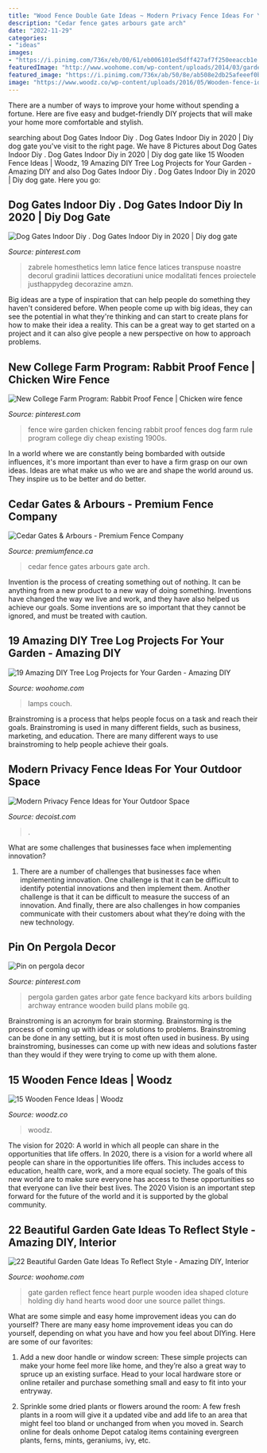 ```yaml
---
title: "Wood Fence Double Gate Ideas ~ Modern Privacy Fence Ideas For Your Outdoor Space"
description: "Cedar fence gates arbours gate arch"
date: "2022-11-29"
categories:
- "ideas"
images:
- "https://i.pinimg.com/736x/eb/00/61/eb006101ed5dff427af7f250eeaccb1e.jpg"
featuredImage: "http://www.woohome.com/wp-content/uploads/2014/03/garden-gate-20.jpg"
featured_image: "https://i.pinimg.com/736x/ab/50/8e/ab508e2db25afeeef0bc3896236af548.jpg"
image: "https://www.woodz.co/wp-content/uploads/2016/05/Wooden-fence-ideas-Woodz-11.jpg"
---
```



There are a number of ways to improve your home without spending a fortune. Here are five easy and budget-friendly DIY projects that will make your home more comfortable and stylish.

	

		
searching about Dog Gates Indoor Diy . Dog Gates Indoor Diy in 2020 | Diy dog gate you've visit to the right page. We have 8 Pictures about Dog Gates Indoor Diy . Dog Gates Indoor Diy in 2020 | Diy dog gate like 15 Wooden Fence Ideas | Woodz, 19 Amazing DIY Tree Log Projects for Your Garden - Amazing DIY and also Dog Gates Indoor Diy . Dog Gates Indoor Diy in 2020 | Diy dog gate. Here you go:
		
    
## Dog Gates Indoor Diy . Dog Gates Indoor Diy In 2020 | Diy Dog Gate

<img loading=lazy src="https://i.pinimg.com/736x/ab/50/8e/ab508e2db25afeeef0bc3896236af548.jpg" onerror="this.onerror=null;this.src='https://tse1.mm.bing.net/th?id=OIP.sJCxZwFZJJ80YyQf3MDAAwHaK1&amp;pid=15.1';" alt="Dog Gates Indoor Diy . Dog Gates Indoor Diy in 2020 | Diy dog gate">

_Source: pinterest.com_

>zabrele homesthetics lemn latice fence latices transpuse noastre decorul gradinii lattices decoratiuni unice modalitati fences proiectele justhappydeg decorazine amzn. 

	

Big ideas are a type of inspiration that can help people do something they haven't considered before. When people come up with big ideas, they can see the potential in what they're thinking and can start to create plans for how to make their idea a reality. This can be a great way to get started on a project and it can also give people a new perspective on how to approach problems.

    
## New College Farm Program: Rabbit Proof Fence | Chicken Wire Fence

<img loading=lazy src="https://i.pinimg.com/736x/33/bf/a3/33bfa3b9ea691a9ca53171871e42140d--chicken-wire-fence-garden-fencing.jpg" onerror="this.onerror=null;this.src='https://tse3.mm.bing.net/th?id=OIP.yUWOCAFxZB9sWIhCjJCAAAHaJ3&amp;pid=15.1';" alt="New College Farm Program: Rabbit Proof Fence | Chicken wire fence">

_Source: pinterest.com_

>fence wire garden chicken fencing rabbit proof fences dog farm rule program college diy cheap existing 1900s. 

	

In a world where we are constantly being bombarded with outside influences, it's more important than ever to have a firm grasp on our own ideas. Ideas are what make us who we are and shape the world around us. They inspire us to be better and do better.

    
## Cedar Gates &amp; Arbours - Premium Fence Company

<img loading=lazy src="https://premiumfence.ca/wp-content/uploads/2020/02/501-cedar-custom-arch-top-gate-with-arbour-773x1030.jpg" onerror="this.onerror=null;this.src='https://tse2.mm.bing.net/th?id=OIP.Ei50E-bEJdK96iKBVz1xuAHaJ3&amp;pid=15.1';" alt="Cedar Gates &amp; Arbours - Premium Fence Company">

_Source: premiumfence.ca_

>cedar fence gates arbours gate arch. 

	

Invention is the process of creating something out of nothing. It can be anything from a new product to a new way of doing something. Inventions have changed the way we live and work, and they have also helped us achieve our goals. Some inventions are so important that they cannot be ignored, and must be treated with caution.

    
## 19 Amazing DIY Tree Log Projects For Your Garden - Amazing DIY

<img loading=lazy src="https://www.woohome.com/wp-content/uploads/2018/02/Garden-Projects-from-a-Fallen-Tree-Logs-15.jpg" onerror="this.onerror=null;this.src='https://tse3.mm.bing.net/th?id=OIP.6E9s2UzvzmnG7mT8gJnq8gHaPQ&amp;pid=15.1';" alt="19 Amazing DIY Tree Log Projects for Your Garden - Amazing DIY">

_Source: woohome.com_

>lamps couch. 

	

Brainstroming is a process that helps people focus on a task and reach their goals. Brainstroming is used in many different fields, such as business, marketing, and education. There are many different ways to use brainstroming to help people achieve their goals.

    
## Modern Privacy Fence Ideas For Your Outdoor Space

<img loading=lazy src="https://cdn.decoist.com/wp-content/uploads/2015/07/Corrugated-metal-fence-with-candles.jpg" onerror="this.onerror=null;this.src='https://tse3.mm.bing.net/th?id=OIP.4Sk8rjAh8cjQqRu13c1B1gHaJ4&amp;pid=15.1';" alt="Modern Privacy Fence Ideas for Your Outdoor Space">

_Source: decoist.com_

>. 

	

What are some challenges that businesses face when implementing innovation?
1. There are a number of challenges that businesses face when implementing innovation. One challenge is that it can be difficult to identify potential innovations and then implement them. Another challenge is that it can be difficult to measure the success of an innovation. And finally, there are also challenges in how companies communicate with their customers about what they’re doing with the new technology.

    
## Pin On Pergola Decor

<img loading=lazy src="https://i.pinimg.com/736x/eb/00/61/eb006101ed5dff427af7f250eeaccb1e.jpg" onerror="this.onerror=null;this.src='https://tse2.mm.bing.net/th?id=OIP.4O02JUJZK-1554UEikAXBAHaJ3&amp;pid=15.1';" alt="Pin on pergola decor">

_Source: pinterest.com_

>pergola garden gates arbor gate fence backyard kits arbors building archway entrance wooden build plans mobile gq. 

	

Brainstroming is an acronym for brain storming. Brainstorming is the process of coming up with ideas or solutions to problems. Brainstroming can be done in any setting, but it is most often used in business. By using brainstroming, businesses can come up with new ideas and solutions faster than they would if they were trying to come up with them alone.

    
## 15 Wooden Fence Ideas | Woodz

<img loading=lazy src="https://www.woodz.co/wp-content/uploads/2016/05/Wooden-fence-ideas-Woodz-11.jpg" onerror="this.onerror=null;this.src='https://tse3.mm.bing.net/th?id=OIP.5ALEg8PKiJrjrdxoXXNH6gHaJ4&amp;pid=15.1';" alt="15 Wooden Fence Ideas | Woodz">

_Source: woodz.co_

>woodz. 

	

The vision for 2020: A world in which all people can share in the opportunities that life offers.
In 2020, there is a vision for a world where all people can share in the opportunities life offers. This includes access to education, health care, work, and a more equal society. The goals of this new world are to make sure everyone has access to these opportunities so that everyone can live their best lives. The 2020 Vision is an important step forward for the future of the world and it is supported by the global community.

    
## 22 Beautiful Garden Gate Ideas To Reflect Style - Amazing DIY, Interior

<img loading=lazy src="http://www.woohome.com/wp-content/uploads/2014/03/garden-gate-20.jpg" onerror="this.onerror=null;this.src='https://tse4.mm.bing.net/th?id=OIP.WbJj-2zvWaOQxS12KIGkEQHaJ4&amp;pid=15.1';" alt="22 Beautiful Garden Gate Ideas To Reflect Style - Amazing DIY, Interior">

_Source: woohome.com_

>gate garden reflect fence heart purple wooden idea shaped cloture holding diy hand hearts wood door une source pallet things. 

	

What are some simple and easy home improvement ideas you can do yourself?
There are many easy home improvement ideas you can do yourself, depending on what you have and how you feel about DIYing. Here are some of our favorites:
1. Add a new door handle or window screen: These simple projects can make your home feel more like home, and they’re also a great way to spruce up an existing surface. Head to your local hardware store or online retailer and purchase something small and easy to fit into your entryway.

2. Sprinkle some dried plants or flowers around the room: A few fresh plants in a room will give it a updated vibe and add life to an area that might feel too bland or unchanged from when you moved in. Search online for deals onhome Depot catalog items containing evergreen plants, ferns, mints, geraniums, ivy, etc.


